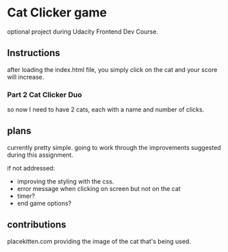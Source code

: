 # Cat Clicker game
optional project during Udacity Frontend Dev Course.

## Instructions

after loading the index.html file, you simply click on the cat and your score will increase.

### Part 2 Cat Clicker Duo
so now I need to have 2 cats, each with a name and number of clicks.

## plans

currently pretty simple. going to work through the improvements suggested during this assignment. 

if not addressed:
- improving the styling with the css. 
- error message when clicking on screen but not on the cat
- timer?
- end game options?

## contributions

placekitten.com providing the image of the cat that's being used.
